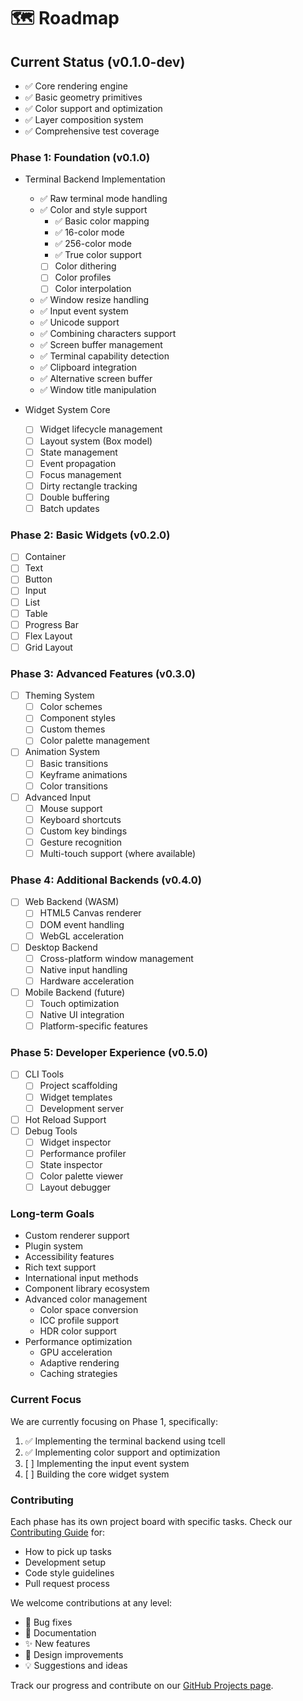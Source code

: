 <!--
 Copyright (c) 2024 Christopher Watson
 This software is released under the MIT License.
 https://opensource.org/licenses/MIT
-->

# 🗺️ Roadmap

## Current Status (v0.1.0-dev)
- ✅ Core rendering engine
- ✅ Basic geometry primitives
- ✅ Color support and optimization
- ✅ Layer composition system
- ✅ Comprehensive test coverage

### Phase 1: Foundation (v0.1.0)
- Terminal Backend Implementation
  - ✅ Raw terminal mode handling
  - ✅ Color and style support
    - ✅ Basic color mapping
    - ✅ 16-color mode
    - ✅ 256-color mode
    - ✅ True color support
    - [ ] Color dithering
    - [ ] Color profiles
    - [ ] Color interpolation
  - ✅ Window resize handling
  - ✅ Input event system
  - ✅ Unicode support
  - ✅ Combining characters support
  - ✅ Screen buffer management
  - ✅ Terminal capability detection
  - ✅ Clipboard integration
  - ✅ Alternative screen buffer
  - ✅ Window title manipulation

- Widget System Core
  - [ ] Widget lifecycle management
  - [ ] Layout system (Box model)
  - [ ] State management
  - [ ] Event propagation
  - [ ] Focus management
  - [ ] Dirty rectangle tracking
  - [ ] Double buffering
  - [ ] Batch updates

### Phase 2: Basic Widgets (v0.2.0)
- [ ] Container
- [ ] Text
- [ ] Button
- [ ] Input
- [ ] List
- [ ] Table
- [ ] Progress Bar
- [ ] Flex Layout
- [ ] Grid Layout

### Phase 3: Advanced Features (v0.3.0)
- [ ] Theming System
  - [ ] Color schemes
  - [ ] Component styles
  - [ ] Custom themes
  - [ ] Color palette management
- [ ] Animation System
  - [ ] Basic transitions
  - [ ] Keyframe animations
  - [ ] Color transitions
- [ ] Advanced Input
  - [ ] Mouse support
  - [ ] Keyboard shortcuts
  - [ ] Custom key bindings
  - [ ] Gesture recognition
  - [ ] Multi-touch support (where available)

### Phase 4: Additional Backends (v0.4.0)
- [ ] Web Backend (WASM)
  - [ ] HTML5 Canvas renderer
  - [ ] DOM event handling
  - [ ] WebGL acceleration
- [ ] Desktop Backend
  - [ ] Cross-platform window management
  - [ ] Native input handling
  - [ ] Hardware acceleration
- [ ] Mobile Backend (future)
  - [ ] Touch optimization
  - [ ] Native UI integration
  - [ ] Platform-specific features

### Phase 5: Developer Experience (v0.5.0)
- [ ] CLI Tools
  - [ ] Project scaffolding
  - [ ] Widget templates
  - [ ] Development server
- [ ] Hot Reload Support
- [ ] Debug Tools
  - [ ] Widget inspector
  - [ ] Performance profiler
  - [ ] State inspector
  - [ ] Color palette viewer
  - [ ] Layout debugger

### Long-term Goals
- Custom renderer support
- Plugin system
- Accessibility features
- Rich text support
- International input methods
- Component library ecosystem
- Advanced color management
  - Color space conversion
  - ICC profile support
  - HDR color support
- Performance optimization
  - GPU acceleration
  - Adaptive rendering
  - Caching strategies

### Current Focus
We are currently focusing on Phase 1, specifically:
1. ✅ Implementing the terminal backend using tcell
2. ✅ Implementing color support and optimization
3. [ ] Implementing the input event system
4. [ ] Building the core widget system

### Contributing
Each phase has its own project board with specific tasks. Check our [Contributing Guide](CONTRIBUTING.md) for:
- How to pick up tasks
- Development setup
- Code style guidelines
- Pull request process

We welcome contributions at any level:
- 🐛 Bug fixes
- 📝 Documentation
- ✨ New features
- 🎨 Design improvements
- 💡 Suggestions and ideas

Track our progress and contribute on our [GitHub Projects page](https://github.com/watzon/tide/projects).